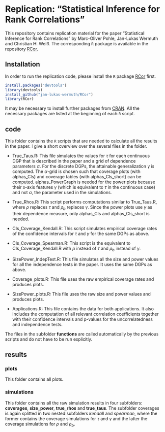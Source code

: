
<!-- README.md is generated from README.Rmd. Please edit that file -->

# Replication: “Statistical Inference for Rank Correlations”

<!-- badges: start -->
<!-- badges: end -->

This repository contains replication material for the paper “Statistical
Inference for Rank Correlations” by Marc-Oliver Pohle, Jan-Lukas Wermuth
and Christian H. Weiß. The corresponding `R` package is available in the
repository [RCor](https://github.com/jan-lukas-wermuth/RCor).

## Installation

In order to run the replication code, please install the `R` package
[RCor](https://github.com/jan-lukas-wermuth/RCor) first.

``` r
install.packages("devtools")
library(devtools)
install_github("jan-lukas-wermuth/RCor")
library(RCor)
```

It may be necessary to install further packages from
[CRAN](https://cran.r-project.org). All the necessary packages are
listed at the beginning of each `R` script.

## code

This folder contains the `R` scripts that are needed to calculate all
the results in the paper. I give a short overview over the several files
in the folder.

- True_Taus.R: This file simulates the values for $\tau$ for each
  continuous DGP that is described in the paper and a grid of dependence
  parameters $\alpha$. For the discrete DGPs, the attainable
  generalization $\gamma$ is computed. The $\alpha$-grid is chosen such
  that coverage plots (with alphas_CIs) and coverage tables (with
  alphas_CIs_short) can be computed. alphas_PowerGraph is needed for the
  power plots because their x-axis features $\gamma$ (which is
  equivalent to $\tau$ in the continuous case) and not $\alpha$, the
  parameter used in the simulations.

- True_Rhos.R: This script performs computations similar to True_Taus.R,
  where $\rho$ replaces $\tau$ and $\rho_b$ replaces $\gamma$. Since the
  power plots use $\gamma$ as their dependence measure, only alphas_CIs
  and alphas_CIs_short is needed.

- CIs_Coverage_Kendall.R: This script simulates empirical coverage rates
  of the confidence intervals for $\tau$ and $\gamma$ for the same DGPs
  as above.

- CIs_Coverage_Spearman.R: This script is the equivalent to
  CIs_Coverage_Kendall.R with $\rho$ instead of $\tau$ and $\rho_b$
  instead of $\gamma$.

- SizePower_IndepTest.R: This file simulates all the size and power
  values for all the independence tests in the paper. It uses the same
  DGPs as above.

- Coverage_plots.R: This file uses the raw empirical coverage rates and
  produces plots.

- SizePower_plots.R: This file uses the raw size and power values and
  produces plots.

- Applications.R: This file contains the data for both applications. It
  also includes the computation of all relevant correlation coefficients
  together with their confidence intervals and p-values for the
  uncorrelatedness and independence tests.

The files in the subfolder **functions** are called automatically by the
previous scripts and do not have to be run explicitly.

## results

### plots

This folder contains all plots.

### simulations

This folder contains all the raw simulation results in four subfolders:
**coverages**, **size_power**, **true_rhos** and **true_taus**. The
subfolder coverages is again splitted in two nested subfolders *kendall*
and *spearman*, where the former contains the coverage simulations for
$\tau$ and $\gamma$ and the latter the coverage simulations for $\rho$
and $\rho_b$.
